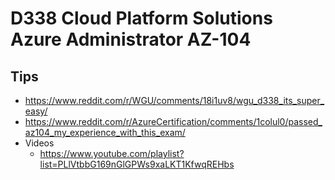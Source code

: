 # D338 Cloud Platform Solutions Azure Administrator AZ-104

## Tips

- <https://www.reddit.com/r/WGU/comments/18i1uv8/wgu_d338_its_super_easy/>
- <https://www.reddit.com/r/AzureCertification/comments/1colul0/passed_az104_my_experience_with_this_exam/>
- Videos
  - <https://www.youtube.com/playlist?list=PLlVtbbG169nGlGPWs9xaLKT1KfwqREHbs>
